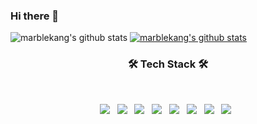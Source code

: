 ### Hi there 👋

<!--
**marblekang/marblekang** is a ✨ _special_ ✨ repository because its `README.md` (this file) appears on your GitHub profile.

Here are some ideas to get you started:

- 🔭 I’m currently working on ...
- 🌱 I’m currently learning ...
- 👯 I’m looking to collaborate on ...
- 🤔 I’m looking for help with ...
- 💬 Ask me about ...
- 📫 How to reach me: ...
- 😄 Pronouns: ...
- ⚡ Fun fact: ...
-->

![marblekang's github stats](https://github-readme-stats.vercel.app/api?username=marblekang&show_icons=true)
[![marblekang's github stats](https://github-readme-stats.vercel.app/api/top-langs/?username=marblekang&show_icons=true&hide_border=true&title_color=004386&icon_color=004386&layout=compact)](https://github.com/marblekang)

<h3 align="center"><b>🛠 Tech Stack 🛠</b></h3>
</br>
<p align="center">
<img src="https://img.shields.io/badge/HTML5-E34F26?style=flat&logo=HTML5&logoColor=white"/></a> &nbsp
<img src="https://img.shields.io/badge/CSS3-1572B6?style=flat&logo=CSS3&logoColor=white"/></a> &nbsp
<img src="https://img.shields.io/badge/Sass-CC6699?style=flat&logo=Sass&logoColor=white"/></a> &nbsp
<img src="https://img.shields.io/badge/JavaScript-F7DF1E?style=flat&logo=JavaScript&logoColor=white"/></a> &nbsp
<img src="https://img.shields.io/badge/React-61DAFB?style=flat&logo=React&logoColor=white"/></a> &nbsp
<img src="https://img.shields.io/badge/Redux-764ABC?style=flat&logo=React&logoColor=white"/></a> &nbsp
<img src="https://img.shields.io/badge/Node.js-339933?style=flat&logo=Node.js&logoColor=white"/></a> &nbsp
<img src="https://img.shields.io/badge/MongoDB-47A248?style=flat&logo=MongoDB&logoColor=white"/></a> &nbsp


